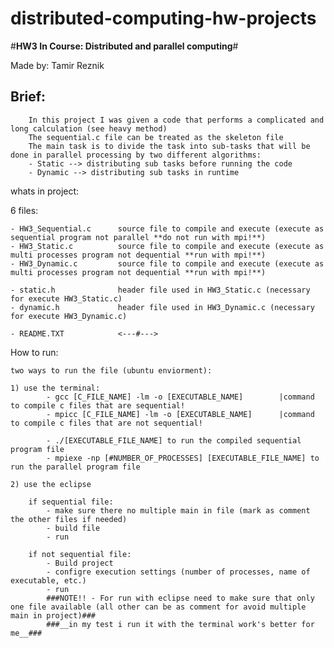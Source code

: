 # distributed-computing-hw-projects
#__HW3 In Course: Distributed and parallel computing__#

Made by: Tamir Reznik 

Brief:
------
		In this project I was given a code that performs a complicated and long calculation (see heavy method)
		The sequential.c file can be treated as the skeleton file
		The main task is to divide the task into sub-tasks that will be done in parallel processing by two different algorithms:
		- Static --> distributing sub tasks before running the code
		- Dynamic --> distributing sub tasks in runtime

whats in project: 

6 files: 

	- HW3_Sequential.c		source file to compile and execute (execute as sequential program not parallel **do not run with mpi!**)
	- HW3_Static.c			source file to compile and execute (execute as multi processes program not dequential **run with mpi!**)
	- HW3_Dynamic.c			source file to compile and execute (execute as multi processes program not dequential **run with mpi!**)
	
	- static.h				header file used in HW3_Static.c (necessary for execute HW3_Static.c)
	- dynamic.h				header file used in HW3_Dynamic.c (necessary for execute HW3_Dynamic.c)
	
	- README.TXT 			<---#--->
	
How to run:
	
	two ways to run the file (ubuntu enviorment):
	
	1) use the terminal:
			- gcc [C_FILE_NAME] -lm -o [EXECUTABLE_NAME] 		|command to compile c files that are sequential!
			- mpicc [C_FILE_NAME] -lm -o [EXECUTABLE_NAME] 		|command to compile c files that are not sequential!
			
			- ./[EXECUTABLE_FILE_NAME] to run the compiled sequential program file
			- mpiexe -np [#NUMBER_OF_PROCESSES] [EXECUTABLE_FILE_NAME] to run the parallel program file
			
	2) use the eclipse
	
		if sequential file: 
			- make sure there no multiple main in file (mark as comment the other files if needed)
			- build file
			- run 
	
		if not sequential file:
			- Build project 
			- configre execution settings (number of processes, name of executable, etc.)
			- run
			###NOTE!! - For run with eclipse need to make sure that only one file available (all other can be as comment for avoid multiple main in project)###
			###__in my test i run it with the terminal work's better for me__###
